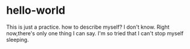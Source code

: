 # hello-world
This is just a practice.
how to describe myself? I don't know. Right now,there's only one thing I can say. I'm so tried that I can't stop myself sleeping.
